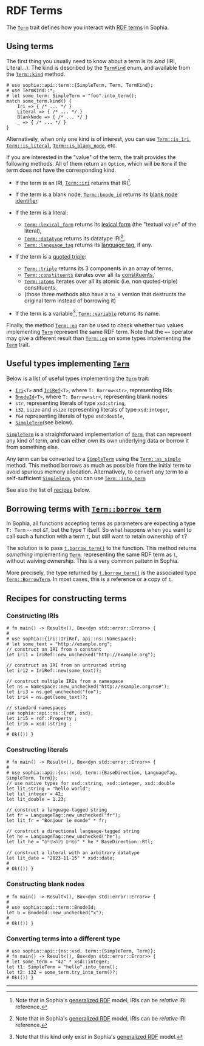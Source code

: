 # RDF Terms

The [`Term`] trait defines how you interact with [RDF terms] in Sophia.

## Using terms

The first thing you usually need to know about a term is its *kind* (IRI, Literal...).
The kind is described by the [`TermKind`] enum,
and available from the [`Term::kind`] method.

```rust,noplayground
# use sophia::api::term::{SimpleTerm, Term, TermKind};
# use TermKind::*;
# let some_term: SimpleTerm = "foo".into_term();
match some_term.kind() {
    Iri => { /* ... */ }
    Literal => { /* ... */ }
    BlankNode => { /* ... */ }
    _ => { /* ... */ }
}
```

Alternatively, when only one kind is of interest, you can use [`Term::is_iri`], [`Term::is_literal`], [`Term::is_blank_node`], etc.

If you are interested in the "value" of the term, the trait provides the following methods. All of them return an `Option`, which will be `None` if the term does not have the corresponding kind.

* If the term is an IRI, [`Term::iri`] returns that IRI[^relative_iris].
* If the term is a blank node, [`Term::bnode_id`] returns its [blank node identifier].
* If the term is a literal:

  + [`Term::lexical_form`] returns its [lexical form] (the "textual value" of the literal),
  + [`Term::datatype`] returns its datatype IRI[^relative_iris],
  + [`Term::language_tag`] returns its [language tag], if any.

* If the term is a [quoted triple]:

  + [`Term::triple`] returns its 3 components in an array of terms,
  + [`Term::constituents`] iterates over all its [constituents],
  + [`Term::atoms`] iterates over all its atomic (i.e. non quoted-triple) constituents.
  + (those three methods also have a `to_X` version that destructs the original term instead of borrowing it)

* If the term is a variable[^variables], [`Term::variable`] returns its name.

Finally, the method [`Term::eq`] can be used to check whether two values implementing [`Term`] represent the same RDF term. Note that the `==` operator may give a different result than [`Term::eq`] on some types implementing the [`Term`] trait.


## Useful types implementing [`Term`]

Below is a list of useful types implementing the [`Term`] trait:

* [`Iri`]`<T>` and [`IriRef`]`<T>`, where `T: Borrow<str>`, representing IRIs
* [`BnodeId`]`<T>`, where `T: Borrow<str>`, representing blank nodes
* `str`, representing literals of type `xsd:string`,
* `i32`, `isize` and `usize` representing literals of type `xsd:integer`,
* `f64` representing literals of type `xsd:double`,
* [`SimpleTerm`](see below).

[`SimpleTerm`] is a straightforward implementation of [`Term`], that can represent any kind of term, and can either own its own underlying data or borrow it from something else.

Any term can be converted to a [`SimpleTerm`] using the [`Term::as_simple`] method.
This method borrows as much as possible from the initial term to avoid spurious memory allocation.
Alternatively, to convert any term to a self-sufficient [`SimpleTerm`], you can use [`Term::into_term`]

See also the list of [recipes](#recipes-for-constructing-terms) below.


## Borrowing terms with [`Term::borrow_term`]

In Sophia, all functions accepting terms as parameters are expecting a type `T: Term` -- not `&T`, but the type `T` itself. So what happens when you want to call such a function with a term `t`, but still want to retain ownership of `t`?

The solution is to pass [`t.borrow_term()`] to the function. This method returns *something* implementing [`Term`], representing the same RDF term as `t`, without waiving ownership. This is a very common pattern in Sophia.

More precisely, the type returned by [`t.borrow_term()`] is the associated type [`Term::BorrowTerm`]. In most cases, this is a reference or a copy of `t`.


## Recipes for constructing terms

### Constructing IRIs

```rust,noplayground
# fn main() -> Result<(), Box<dyn std::error::Error>> {
#
# use sophia::{iri::IriRef, api::ns::Namespace};
# let some_text = "http://example.org";
// construct an IRI from a constant
let iri1 = IriRef::new_unchecked("http://example.org");

// construct an IRI from an untrusted string
let iri2 = IriRef::new(some_text)?;

// construct multiple IRIs from a namespace
let ns = Namespace::new_unchecked("http://example.org/ns#");
let iri3 = ns.get_unchecked("foo");
let iri4 = ns.get(some_text)?;

// standard namespaces
use sophia::api::ns::{rdf, xsd};
let iri5 = rdf::Property ;
let iri6 = xsd::string ;
#
# Ok(()) }
```

### Constructing literals
```rust,noplayground
# fn main() -> Result<(), Box<dyn std::error::Error>> {
#
# use sophia::api::{ns::xsd, term::{BaseDirection, LanguageTag, SimpleTerm, Term}};
// use native types for xsd::string, xsd::integer, xsd::double
let lit_string = "hello world";
let lit_integer = 42;
let lit_double = 1.23;

// construct a language-tagged string
let fr = LanguageTag::new_unchecked("fr");
let lit_fr = "Bonjour le monde" * fr;

// construct a directional language-tagged string
let he = LanguageTag::new_unchecked("he");
let lit_he = "ספרים בינלאומיים" * he * BaseDirection::Rtl;

// construct a literal with an arbitrary datatype
let lit_date = "2023-11-15" * xsd::date;
#
# Ok(()) }
```

### Constructing blank nodes
```rust,noplayground
# fn main() -> Result<(), Box<dyn std::error::Error>> {
#
# use sophia::api::term::BnodeId;
let b = BnodeId::new_unchecked("x");
#
# Ok(()) }
```

### Converting terms into a different type
```rust,noplayground
# use sophia::api::{ns::xsd, term::{SimpleTerm, Term}};
# fn main() -> Result<(), Box<dyn std::error::Error>> {
# let some_term = "42" * xsd::integer;
let t1: SimpleTerm = "hello".into_term();
let t2: i32 = some_term.try_into_term()?;
# Ok(()) }
```

----

[^relative_iris]: Note that in Sophia's [generalized RDF] model,
IRIs can be *relative* IRI reference.

[^variables]: Note that this kind only exist in Sophia's [generalized RDF] model.


[`Term`]: https://docs.rs/sophia_api/0.8.0/sophia_api/term/trait.Term.html
[RDF terms]: https://www.w3.org/TR/rdf-concepts/#dfn-rdf-term
[generalized RDF]: ch00_introduction.html#generalized
[`TermKind`]: https://docs.rs/sophia_api/0.8.0/sophia_api/term/enum.TermKind.html
[`Term::kind`]: https://docs.rs/sophia_api/0.8.0/sophia_api/term/trait.Term.html#tymethod.kind
[`Term::is_iri`]: https://docs.rs/sophia_api/0.8.0/sophia_api/term/trait.Term.html#method.is_iri
[`Term::is_blank_node`]: https://docs.rs/sophia_api/0.8.0/sophia_api/term/trait.Term.html#method.is_blank_node
[`Term::is_literal`]: https://docs.rs/sophia_api/0.8.0/sophia_api/term/trait.Term.html#method.is_literal
[`Term::iri`]: https://docs.rs/sophia_api/0.8.0/sophia_api/term/trait.Term.html#method.iri
[`Term::bnode_id`]: https://docs.rs/sophia_api/0.8.0/sophia_api/term/trait.Term.html#method.bnode_id
[`Term::bnode_id`]: https://docs.rs/sophia_api/0.8.0/sophia_api/term/trait.Term.html#method.bnode_id
[`Term::bnode_id`]: https://docs.rs/sophia_api/0.8.0/sophia_api/term/trait.Term.html#method.bnode_id
[`Term::lexical_form`]: https://docs.rs/sophia_api/0.8.0/sophia_api/term/trait.Term.html#method.lexical_form
[`Term::datatype`]: https://docs.rs/sophia_api/0.8.0/sophia_api/term/trait.Term.html#method.datatype
[`Term::language_tag`]: https://docs.rs/sophia_api/0.8.0/sophia_api/term/trait.Term.html#method.language_tag
[`Term::triple`]: https://docs.rs/sophia_api/0.8.0/sophia_api/term/trait.Term.html#method.triple
[`Term::constituents`]: https://docs.rs/sophia_api/0.8.0/sophia_api/term/trait.Term.html#method.constituents
[`Term::atoms`]: https://docs.rs/sophia_api/0.8.0/sophia_api/term/trait.Term.html#method.atoms
[`Term::variable`]: https://docs.rs/sophia_api/0.8.0/sophia_api/term/trait.Term.html#method.variable
[`Term::eq`]: https://docs.rs/sophia_api/0.8.0/sophia_api/term/trait.Term.html#method.eq
[`Term::as_simple`]: https://docs.rs/sophia_api/0.8.0/sophia_api/term/trait.Term.html#method.as_simple
[`Term::into_term`]: https://docs.rs/sophia_api/0.8.0/sophia_api/term/trait.Term.html#method.into_term
[`Term::borrow_term`]: https://docs.rs/sophia_api/0.8.0/sophia_api/term/trait.Term.html#tymethod.borrow_term
[`t.borrow_term()`]: https://docs.rs/sophia_api/0.8.0/sophia_api/term/trait.Term.html#tymethod.borrow_term
[`Term::BorrowTerm`]: https://docs.rs/sophia_api/0.8.0/sophia_api/term/trait.Term.html#associatedtype.BorrowTerm

[blank node identifier]: https://www.w3.org/TR/rdf-concepts/#dfn-blank-node-identifier
[lexical form]: https://www.w3.org/TR/rdf-concepts/#dfn-lexical-form
[datatype]: https://www.w3.org/TR/rdf-concepts/#dfn-datatype-iri
[language tag]: https://www.w3.org/TR/rdf-concepts/#dfn-language-tag
[quoted triple]: https://www.w3.org/2021/12/rdf-star.html#dfn-quoted
[constituents]: https://www.w3.org/2021/12/rdf-star.html#dfn-constituent

[`Iri`]: https://docs.rs/sophia_iri/0.8.0/sophia_iri/struct.Iri.html
[`IriRef`]: https://docs.rs/sophia_iri/0.8.0/sophia_iri/struct.IriRef.html
[`BnodeId`]: https://docs.rs/sophia_api/0.8.0/sophia_api/term/bnode_id/struct.BnodeId.html
[`SimpleTerm`]: https://docs.rs/sophia_api/0.8.0/sophia_api/term/enum.SimpleTerm.html
